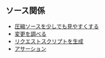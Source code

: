 ## ソース関係
 * [圧縮ソースを少しでも見やすくする](https://developer.chrome.com/devtools/docs/javascript-debugging#pretty-print)
 * [変更を調べる](https://developer.chrome.com/devtools/docs/authoring-development-workflow#local-modifications)
 * [リクエストスクリプトを生成](https://developer.chrome.com/devtools/docs/network#copying-requests-as-curl-commands)
 * [アサーション](https://developer.chrome.com/devtools/docs/javascript-debugging#console-assert)
